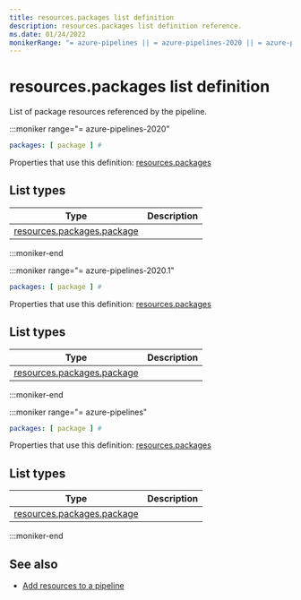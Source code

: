 ```yaml
---
title: resources.packages list definition
description: resources.packages list definition reference.
ms.date: 01/24/2022
monikerRange: "= azure-pipelines || = azure-pipelines-2020 || = azure-pipelines-2020.1"
---
```


# resources.packages list definition


List of package resources referenced by the pipeline.


:::moniker range="= azure-pipelines-2020"

<!-- :::api-definition signature="packageResources[packageResource]" version="azure-pipelines-2020"::: -->

```yaml
packages: [ package ] # 
```


Properties that use this definition: [resources.packages](resources.md)

## List types

| Type     | Description |
|----------|-------------|
| [resources.packages.package](resources-packages-package.md) |  |

<!-- :::api-definition-end::: -->

:::moniker-end

:::moniker range="= azure-pipelines-2020.1"

<!-- :::api-definition signature="packageResources[packageResource]" version="azure-pipelines-2020.1"::: -->

```yaml
packages: [ package ] # 
```


Properties that use this definition: [resources.packages](resources.md)

## List types

| Type     | Description |
|----------|-------------|
| [resources.packages.package](resources-packages-package.md) |  |

<!-- :::api-definition-end::: -->

:::moniker-end

:::moniker range="= azure-pipelines"

<!-- :::api-definition signature="packageResources[packageResource]" version="azure-pipelines"::: -->

```yaml
packages: [ package ] # 
```


Properties that use this definition: [resources.packages](resources.md)

## List types

| Type     | Description |
|----------|-------------|
| [resources.packages.package](resources-packages-package.md) |  |

<!-- :::api-definition-end::: -->

:::moniker-end


<!-- Remarks -->


<!-- Examples -->


## See also

- [Add resources to a pipeline](/azure/devops/pipelines/process/resources)

